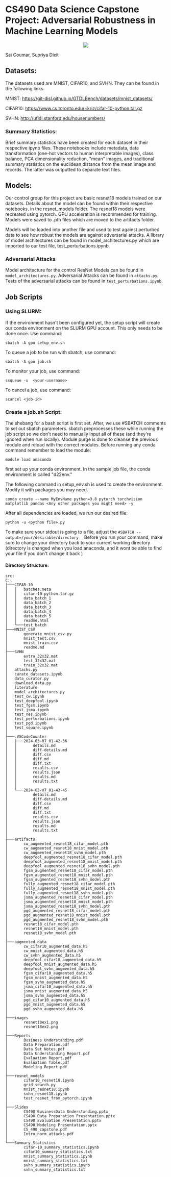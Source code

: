 # CS490 Data Science Capstone Project: Adversarial Robustness in Machine Learning Models
<p align="center">
 <img src="https://github.com/RishabhPandey0403/cs490dsc/assets/55699636/43b0705c-e5c8-4bfa-9638-763683be0f26">
</p>
Sai Coumar, Supriya Dixit

## Datasets:
The datasets used are MNIST, CIFAR10, and SVHN. They can be found in the following links. 

MNIST: https://git-disl.github.io/GTDLBench/datasets/mnist_datasets/ 

CIFAR10: https://www.cs.toronto.edu/~kriz/cifar-10-python.tar.gz

SVHN: http://ufldl.stanford.edu/housenumbers/ 

### Summary Statistics:
Brief summary statistics have been created for each dataset in their respective ipynb files. These notebooks include metadata, data transformation (one-hot vectors to human interpretable images), class balance, PCA dimensionality reduction, "mean" images, and traditional summary statistics on the euclidean distance from the mean image and records. The latter was outputted to separate text files.

## Models:
Our control group for this project are basic resnet18 models trained on our datasets. Details about the model can be found within their respective notebooks. in the resnet_models folder. The resnet18 models were recreated using pytorch. GPU acceleration is recommended for training. Models were saved to .pth files which are moved to the artifacts folder. 

Models will be loaded into another file and used to test against perturbed data to see how robust the models are against adversarial attacks. A library of model architectures can be found in model_architectures.py which are imported to our test file, test_perturbations.ipynb.


### Adversarial Attacks
Model architecture for the control ResNet Models can be found in `model_architectures.py`.
Adversarial Attacks can be found in `attacks.py`.
Tests of the adversarial attacks can be found in `test_perturbations.ipynb`.

## Job Scripts
### Using SLURM:
If the environment hasn't been configured yet, the setup script will create our conda environment on the SLURM GPU account. This only needs to be done once. Use command:
```
sbatch -A gpu setup_env.sh
```

To queue a job to be run with sbatch, use command:
```
sbatch -A gpu job.sh
```

To monitor your job, use command: 
```
ssqueue -u  <your-username>
```

To cancel a job, use command:
```
scancel <job-id>
```

### Create a job.sh Script:
The shebang for a bash script is first set. After, we use #SBATCH comments to set out sbatch parameters. sbatch preprocesses these while running the job script so we don't need to manually input all of these (and they're ignored when run locally). Module purge is done to cleanse the previous module and reload with the correct modules.
Before running any conda command remember to load the module: 
```
module load anaconda
```
first set up your conda environment. In the sample job file, the conda environment is called "d22env."  

The following command in setup_env.sh is used to create the environment. Modify it with packages you may need.
```
conda create --name MyEnvName python=3.8 pytorch torchvision matplotlib pandas <Any other packages you might need> -y  
```

After all dependencies are loaded, we run our desired file:
```
python -u <python file>.py
```

To make sure your stdout is going to a file, adjust the ```#SBATCH --output=/your/desirable/directory  ```
Before you run your command, make sure to change your directory back to your current working directory (directory is changed when you load anaconda, and it wont be able to find your file if you don't change it back  )

#### Directory Structure:
```
src:
C:.
├───CIFAR-10
│   │   batches.meta
│   │   cifar-10-python.tar.gz
│   │   data_batch_1
│   │   data_batch_2
│   │   data_batch_3
│   │   data_batch_4
│   │   data_batch_5
│   │   readme.html
│   └───test_batch
├───MNIST_CSV
│       generate_mnist_csv.py
│       mnist_test.csv
│       mnist_train.csv
│       readme.md
├───SVHN
│       extra_32x32.mat
│       test_32x32.mat
│       train_32x32.mat
│   attacks.py
│   curate_datasets.ipynb
│   data_curator.py
│   download_data.py
│   literature
│   model_architectures.py
│   test_cw.ipynb
│   test_deepfool.ipynb
│   test_fgsm.ipynb
│   test_jsma.ipynb
│   test_nes.ipynb
│   test_perturbations.ipynb
│   test_pgd.ipynb
│   test_square.ipynb
│
├───.VSCodeCounter
│   ├───2024-03-07_01-42-36
│   │       details.md
│   │       diff-details.md
│   │       diff.csv
│   │       diff.md
│   │       diff.txt
│   │       results.csv
│   │       results.json
│   │       results.md
│   │       results.txt
│   │
│   └───2024-03-07_01-43-45
│           details.md
│           diff-details.md
│           diff.csv
│           diff.md
│           diff.txt
│           results.csv
│           results.json
│           results.md
│           results.txt
│
├───artifacts
│       cw_augmented_resnet18_cifar_model.pth
│       cw_augmented_resnet18_mnist_model.pth
│       cw_augmented_resnet18_svhn_model.pth
│       deepfool_augmented_resnet18_cifar_model.pth
│       deepfool_augmented_resnet18_mnist_model.pth
│       deepfool_augmented_resnet18_svhn_model.pth
│       fgsm_augmented_resnet18_cifar_model.pth
│       fgsm_augmented_resnet18_mnist_model.pth
│       fgsm_augmented_resnet18_svhn_model.pth
│       fully_augmented_resnet18_cifar_model.pth
│       fully_augmented_resnet18_mnist_model.pth
│       fully_augmented_resnet18_svhn_model.pth
│       jsma_augmented_resnet18_cifar_model.pth
│       jsma_augmented_resnet18_mnist_model.pth
│       jsma_augmented_resnet18_svhn_model.pth
│       pgd_augmented_resnet18_cifar_model.pth
│       pgd_augmented_resnet18_mnist_model.pth
│       pgd_augmented_resnet18_svhn_model.pth
│       resnet18_cifar_model.pth
│       resnet18_mnist_model.pth
│       resnet18_svhn_model.pth
│
├───augmented_data
│       cw_cifar10_augmented_data.h5
│       cw_mnist_augmented_data.h5
│       cw_svhn_augmented_data.h5
│       deepfool_cifar10_augmented_data.h5
│       deepfool_mnist_augmented_data.h5
│       deepfool_svhn_augmented_data.h5
│       fgsm_cifar10_augmented_data.h5
│       fgsm_mnist_augmented_data.h5
│       fgsm_svhn_augmented_data.h5
│       jsma_cifar10_augmented_data.h5
│       jsma_mnist_augmented_data.h5
│       jsma_svhn_augmented_data.h5
│       pgd_cifar10_augmented_data.h5
│       pgd_mnist_augmented_data.h5
│       pgd_svhn_augmented_data.h5
│
├───images
│       resnet18ex1.png
│       resnet18ex2.png
│
├───Reports
│       Business Understanding.pdf
│       Data Preparation.pdf
│       Data Set Notes.pdf
│       Data Understanding Report.pdf
│       Evaluation Report.pdf
│       Evaluation Table.pdf
│       Modeling Report.pdf
│
├───resnet_models
│       cifar10_resnet18.ipynb
│       grid_search.py
│       mnist_resnet18.ipynb
│       svhn_resnet18.ipynb
│       test_resnet_from_pytorch.ipynb
│
├───Slides
│       CS490 BusinessData Understanding.pptx
│       CS490 Data Preparation Presentation.pptx
│       CS490 Evaluation Presentation.pptx
│       CS490 Modeling Presentation.pptx
│       CS_490_capstone.pdf
│       Intro_norm_attacks.pdf
│
└───Summary_Statistics
        cifar-10_summary_statistics.ipynb
        cifar10_summary_statistics.txt
        mnist_summary_statistics.ipynb
        mnist_summary_statistics.txt
        svhn_summary_statistics.ipynb
        svhn_summary_statistics.txt
```

